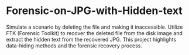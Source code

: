 # Forensic-on-JPG-with-Hidden-text
Simulate a scenario by deleting the file and making it inaccessible. Utilize FTK (Forensic Toolkit) to recover the deleted file from the disk image and extract the hidden text from the recovered JPG. This project highlights data-hiding methods and the forensic recovery process.
